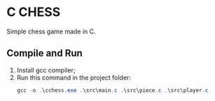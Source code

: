 # C CHESS

Simple chess game made in C.

## Compile and Run

1. Install gcc compiler;
2. Run this command in the project folder:
	```powershell
	gcc -o .\cchess.exe .\src\main.c .\src\piece.c .\src\player.c 
	```